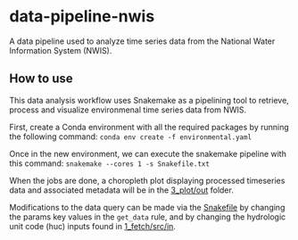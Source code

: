 # data-pipeline-nwis

A data pipeline used to analyze time series data from the National Water Information System (NWIS).

## How to use

This data analysis workflow uses Snakemake as a pipelining tool to retrieve, process and visualize environmenal time series data from NWIS. 

First, create a Conda environment with all the required packages by running the following command: `
conda env create -f environmental.yaml
`

Once in the new environment, we can execute the snakemake pipeline with this command: `snakemake --cores 1 -s Snakefile.txt`

When the jobs are done, a choropleth plot displaying processed timeseries data and associated metadata will be in the [3_plot/out](3_plot/out) folder.

Modifications to the data query can be made via the [Snakefile](Snakefile.txt) by changing the params key values in the `get_data` rule, and by changing the hydrologic unit code (huc) inputs found in [1_fetch/src/in](1_fetch/src/in).

